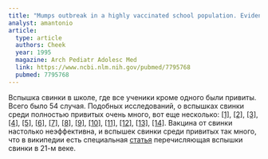 ```yaml
---
title: "Mumps outbreak in a highly vaccinated school population. Evidence for large-scale vaccination failure"
analyst: amantonio
article:
  type: article
  authors: Cheek
  year: 1995
  magazine: Arch Pediatr Adolesc Med
  link: https://www.ncbi.nlm.nih.gov/pubmed/7795768
  pubmed: 7795768
---
```


Вспышка свинки в школе, где все ученики кроме одного были привиты. Всего было 54 случая.
Подобных исследований, о вспышках свинки среди полностью привитых очень много, вот еще несколько: [[1]](https://academic.oup.com/cid/article-abstract/64/4/408/2631868/Mumps-Outbreak-Among-a-Highly-Vaccinated), [[2]](https://academic.oup.com/cid/article/47/11/1458/282575/Mumps-Outbreaks-in-Vaccinated-Populations-Are), [[3]](https://academic.oup.com/jid/article-abstract/169/1/77/896282), [[4]](http://www.eurosurveillance.org/content/10.2807/ese.15.17.19554-en), [[5]](https://www.ncbi.nlm.nih.gov/pubmed/23099425), [[6]](https://www.mja.com.au/journal/2009/191/7/prolonged-mumps-outbreak-among-highly-vaccinated-aboriginal-people-kimberley), [[7]](https://www.cdc.gov/mmwr/volumes/65/wr/mm6529a2.htm), [[8]](https://www.ncbi.nlm.nih.gov/pubmed/1861205), [[9]](https://www.ncbi.nlm.nih.gov/pubmed/16940266/), [[10]](https://www.ncbi.nlm.nih.gov/pubmed/9312835/), [[11]](https://www.ncbi.nlm.nih.gov/pmc/articles/PMC4140044/), [[12]](https://www.ncbi.nlm.nih.gov/pubmed/25391635/), [[13]](https://www.ncbi.nlm.nih.gov/pmc/articles/PMC5299122/), [[14]](https://www.ncbi.nlm.nih.gov/pubmed/22579874).
Вакцина от свинки настолько неэффективна, и вспышек свинки среди привитых так много, что в википедии есть специальная [статья](https://en.wikipedia.org/wiki/Mumps_outbreaks_in_the_21st_century) перечисляющая вспышки свинки в 21-м веке.
